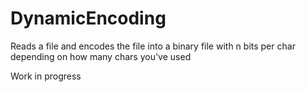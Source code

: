 DynamicEncoding
===============

Reads a file and encodes the file into a binary file with n bits per char depending on how many chars you've used

Work in progress

